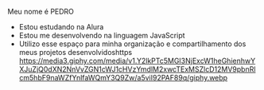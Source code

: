 Meu nome é PEDRO
- Estou estudando na Alura
- Estou me desenvolvendo na linguagem JavaScript
- Utilizo esse espaço para minha organização e
compartilhamento dos meus projetos desenvolvidoshttps
https://media3.giphy.com/media/v1.Y2lkPTc5MGI3NjExcW1heGhienhwYXJuZjQ0dXN2NnVvZGN1cWJ1cHVzYmdlM2xwcTExMSZlcD12MV9pbnRlcm5hbF9naWZfYnlfaWQmY3Q9Zw/a5viI92PAF89q/giphy.webp
